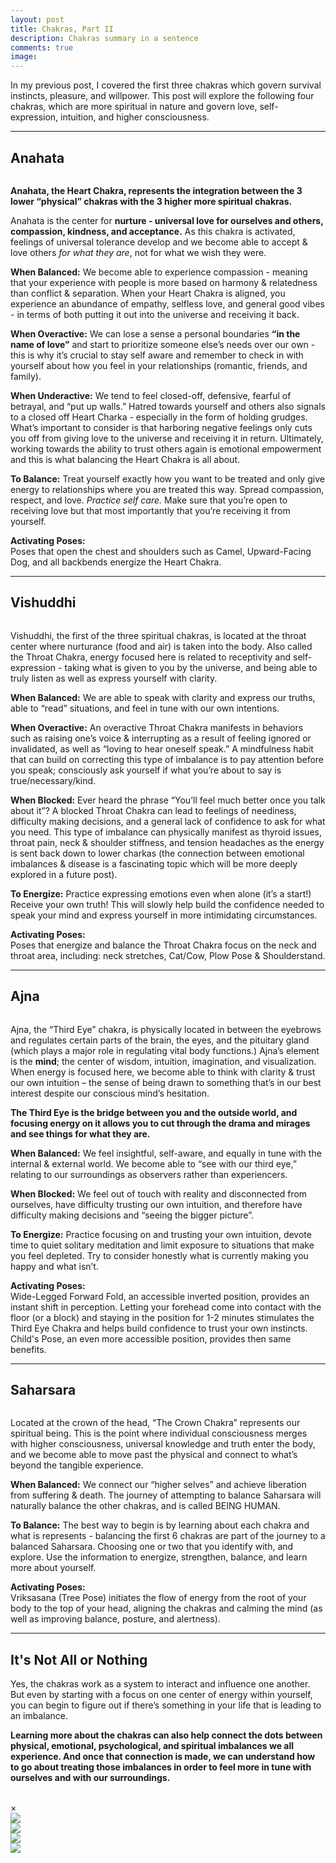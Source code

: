 ```yaml
---
layout: post
title: Chakras, Part II
description: Chakras summary in a sentence
comments: true
image: 
---
```

<div>
    <p>
    In my previous post, I covered the first three chakras which govern survival instincts, pleasure, and willpower. This post will explore the following four chakras, which are more spiritual in nature and govern love, self-expression, intuition, and higher consciousness.
    <hr />

<div>
    <h2>Anahata</h2>
    <span class="image right hover-img"><img onclick="openModal();currentSlide(1)" src="{% link assets/images/chakras_anahata_6229.webp %}" alt="" /></span>
    <p>
    <b>Anahata, the Heart Chakra, represents the integration between the 3 lower “physical” chakras with the 3 higher more spiritual chakras.</b>
    <p>
    Anahata is the center for <b>nurture - universal love for ourselves and others, compassion, kindness, and acceptance.</b>  As this chakra is activated, feelings of universal tolerance develop and we become able to accept & love others <i>for what they are</i>, not for what we wish they were. 
    <p>
    <b>When Balanced:</b> We become able to experience compassion - meaning that your experience with people is more based on harmony & relatedness than conflict & separation. When your Heart Chakra is aligned, you experience an abundance of empathy, selfless love, and general good vibes - in terms of both putting it out into the universe and receiving it back. 
    <p>
    <b>When Overactive:</b> We can lose a sense a personal boundaries <b>“in the name of love”</b> and start to prioritize someone else’s needs over our own - this is why it’s crucial to stay self aware and remember to check in with yourself about how you feel in your relationships (romantic, friends, and family).
    <p>
    <b>When Underactive:</b> We tend to feel closed-off, defensive, fearful of betrayal, and “put up walls.” Hatred towards yourself and others also signals to a closed off Heart Charka - especially in the form of holding grudges. What’s important to consider is that harboring negative feelings only cuts you off from giving love to the universe and receiving it in return. Ultimately, working towards the ability to trust others again is emotional empowerment and this is what balancing the Heart Chakra is all about.
    <p>
    <b>To Balance:</b> Treat yourself exactly how you want to be treated and only give energy to relationships where you are treated this way. Spread compassion, respect, and love. <i>Practice self care.</i> Make sure that you’re open to receiving love but that most importantly that you’re receiving it from yourself.
    <p>
    <b>Activating Poses:</b> <br/>
    Poses that open the chest and shoulders such as Camel, Upward-Facing Dog, and all backbends energize the Heart Chakra.
    <hr />

<div>
    <h2>Vishuddhi</h2>
    <span class="image left hover-img"><img onclick="openModal();currentSlide(2)" src="{% link assets/images/chakras_vishuddhi_6186.webp %}" alt="" /></span>
    <p>
    Vishuddhi, the first of the three spiritual chakras, is located at the throat center where nurturance (food and air) is taken into the body. Also called the Throat Chakra, energy focused here is related to receptivity and self-expression - taking what is given to you by the universe, and being able to truly listen as well as express yourself with clarity.
    <p>
    <b>When Balanced:</b> We are able to speak with clarity and express our truths, able to “read” situations, and feel in tune with our own intentions. 
    <p>
    <b>When Overactive:</b> An overactive Throat Chakra manifests in behaviors such as raising one’s voice & interrupting as a result of feeling ignored or invalidated, as well as “loving to hear oneself speak.” A mindfulness habit that can build on correcting this type of imbalance is to pay attention before you speak; consciously ask yourself if what you’re about to say is true/necessary/kind. 
    <p>
    <b>When Blocked:</b> Ever heard the phrase “You’ll feel much better once you talk about it”? A blocked Throat Chakra can lead to feelings of neediness, difficulty making decisions, and a general lack of confidence to ask for what you need. This type of imbalance can physically manifest as thyroid issues, throat pain, neck & shoulder stiffness, and tension headaches as the energy is sent back down to lower charkas (the connection between emotional imbalances & disease is a fascinating topic which will be more deeply explored in a future post).
    <p>
    <b>To Energize:</b> Practice expressing emotions even when alone (it’s a start!) Receive your own truth! This will slowly help build the confidence needed to speak your mind and express yourself in more intimidating circumstances. 
    <p>
    <b>Activating Poses:</b> <br/>
    Poses that energize and balance the Throat Chakra focus on the neck and throat area, including: neck stretches, Cat/Cow, Plow Pose & Shoulderstand.
    <hr />

<div>
    <h2>Ajna</h2>
    <span class="image right hover-img"><img onclick="openModal();currentSlide(3)" src="{% link assets/images/chakras_ajna_6037.webp %}" alt="" /></span>
    <p>
    Ajna, the “Third Eye” chakra, is physically located in between the eyebrows and regulates certain parts of the brain, the eyes, and the pituitary gland (which plays a major role in regulating vital body functions.) Ajna’s element is the <b>mind</b>; the center of wisdom, intuition, imagination, and visualization. When energy is focused here, we become able to think with clarity & trust our own intuition – the sense of being drawn to something that’s in our best interest despite our conscious mind’s hesitation.
    <p>
    <b>The Third Eye is the bridge between you and the outside world, and focusing energy on it allows you to cut through the drama and mirages and see things for what they are.</b>
    <p>
    <b>When Balanced:</b> We feel insightful, self-aware, and equally in tune with the internal & external world. We become able to “see with our third eye,” relating to our surroundings as observers rather than experiencers. 
    <p>
    <b>When Blocked:</b> We feel out of touch with reality and disconnected from ourselves, have difficulty trusting our own intuition, and therefore have difficulty making decisions and “seeing the bigger picture”.
    <p>
    <b>To Energize:</b> Practice focusing on and trusting your own intuition, devote time to quiet solitary meditation and limit exposure to situations that make you feel depleted. Try to consider honestly what is currently making you happy and what isn’t.
    <p>
    <b>Activating Poses:</b> <br/>
    Wide-Legged Forward Fold, an accessible inverted position, provides an instant shift in perception. Letting your forehead come into contact with the floor (or a block) and staying in the position for 1-2 minutes stimulates the Third Eye Chakra and helps build confidence to trust your own instincts. Child's Pose, an even more accessible position, provides then same benefits.
    <hr />

<div>
    <h2>Saharsara</h2>
    <span class="image left hover-img"><img onclick="openModal();currentSlide(4)" src="{% link assets/images/chakras_saharsara_1196.webp %}" alt="" /></span>
    <p>
    Located at the crown of the head, “The Crown Chakra” represents our spiritual being. This is the point where individual consciousness merges with higher consciousness, universal knowledge and truth enter the body, and we become able to move past the physical and connect to what’s beyond the tangible experience.
    <p>
    <b>When Balanced:</b> We connect our “higher selves” and achieve liberation from suffering & death. The journey of attempting to balance Saharsara will naturally balance the other chakras, and is called BEING HUMAN. 
    <p>
    <b>To Balance:</b> The best way to begin is by learning about each chakra and what is represents - balancing the first 6 chakras are part of the journey to a balanced Saharsara. Choosing one or two that you identify with, and explore. Use the information to energize, strengthen, balance, and learn more about yourself. 
    <p>
    <b>Activating Poses:</b> <br/>
    Vriksasana (Tree Pose) initiates the flow of energy from the root of your body to the top of your head, aligning the chakras and calming the mind (as well as improving balance, posture, and alertness).
    <hr />

<div>
    <h2>It's Not All or Nothing</h2>
    <p>
    Yes, the chakras work as a system to interact and influence one another. But even by starting with a focus on one center of energy within yourself, you can begin to figure out if there’s something in your life that is leading to an imbalance.
    <p>
    <b>Learning more about the chakras can also help connect the dots between physical, emotional, psychological, and spiritual imbalances we all experience. And once that connection is made, we can understand how to go about treating those imbalances in order to feel more in tune with ourselves and with our surroundings.</b>
    <br />
    <br />

<!-- The Modal/Lightbox -->
<div id="slideModal" class="slide-modal">
	<!-- The Close button -->
	<span class="close" onclick="closeModal()">&times;</span>
	<!-- Modal content -->
	<div class="modal-content">
		<!-- The slides\images -->
		<div class="mySlides">
			<img class="popImage" src="{% link assets/images/chakras_anahata_6229.webp %}">
		</div>
		<div class="mySlides">
			<img class="popImage" src="{% link assets/images/chakras_vishuddhi_6186.webp %}">
		</div>
		<div class="mySlides">
			<img class="popImage" src="{% link assets/images/chakras_ajna_6037.webp %}">
		</div>
        <div class="mySlides">
			<img class="popImage" src="{% link assets/images/chakras_saharsara_1196.webp %}">
		</div>
  	</div>
</div>

<!-- Calling the JavaScript code -->
<script src="{{ '/assets/js/gallery.js' | relative_url }}"></script>